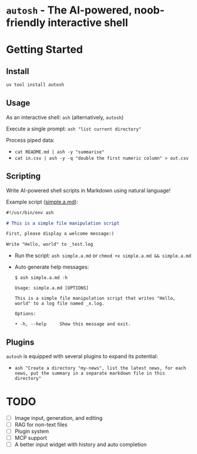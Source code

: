 # `autosh` - The AI-powered, noob-friendly interactive shell

# Getting Started

## Install

```bash
uv tool install autosh
```

## Usage

As an interactive shell: `ash` (alternatively, `autosh`)

Execute a single prompt: `ash "list current directory"`

Process piped data:
* `cat README.md | ash -y "summarise"`
* `cat in.csv | ash -y -q "double the first numeric column" > out.csv`

## Scripting

Write AI-powered shell scripts in Markdown using natural language!

Example script ([simple.a.md](examples/simple.a.md)):

```markdown
#!/usr/bin/env ash

# This is a simple file manipulation script

First, please display a welcome message:)

Write "Hello, world" to _test.log
```

* Run the script: `ash simple.a.md` or `chmod +x simple.a.md && simple.a.md`
* Auto generate help messages:

    ```console
    $ ash simple.a.md -h

    Usage: simple.a.md [OPTIONS]

    This is a simple file manipulation script that writes "Hello, world" to a log file named _x.log.

    Options:

    • -h, --help     Show this message and exit.
    ```

## Plugins

`autosh` is equipped with several plugins to expand its potential:

* `ash "Create a directory "my-news", list the latest news, for each news, put the summary in a separate markdown file in this directory"`

# TODO

- [ ] Image input, generation, and editing
- [ ] RAG for non-text files
- [ ] Plugin system
- [ ] MCP support
- [ ] A better input widget with history and auto completion
